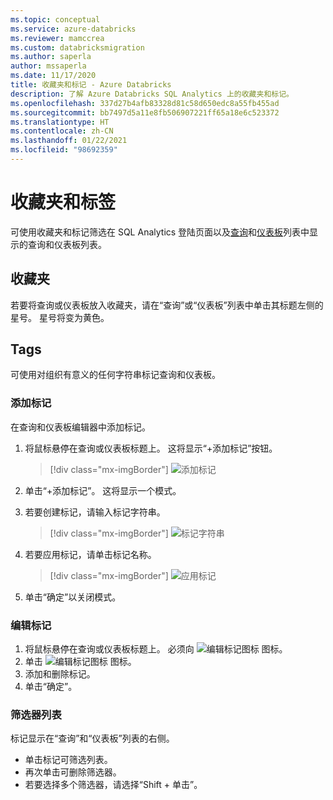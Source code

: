 ```yaml
---
ms.topic: conceptual
ms.service: azure-databricks
ms.reviewer: mamccrea
ms.custom: databricksmigration
ms.author: saperla
author: mssaperla
ms.date: 11/17/2020
title: 收藏夹和标记 - Azure Databricks
description: 了解 Azure Databricks SQL Analytics 上的收藏夹和标记。
ms.openlocfilehash: 337d27b4afb83328d81c58d650edc8a55fb455ad
ms.sourcegitcommit: bb7497d5a11e8fb506907221ff65a18e6c523372
ms.translationtype: HT
ms.contentlocale: zh-CN
ms.lasthandoff: 01/22/2021
ms.locfileid: "98692359"
---
```

# <a name="favorites-and-tags"></a>收藏夹和标签

可使用收藏夹和标记筛选在 SQL Analytics 登陆页面以及[查询](queries/index.md)和[仪表板](dashboards/index.md)列表中显示的查询和仪表板列表。

## <a name="favorites"></a>收藏夹

若要将查询或仪表板放入收藏夹，请在“查询”或“仪表板”列表中单击其标题左侧的星号。 星号将变为黄色。

## <a name="tags"></a>Tags

可使用对组织有意义的任何字符串标记查询和仪表板。

### <a name="add-a-tag"></a>添加标记

在查询和仪表板编辑器中添加标记。

1. 将鼠标悬停在查询或仪表板标题上。 这将显示“+添加标记”按钮。

   > [!div class="mx-imgBorder"]
   > ![添加标记](../../_static/images/sql/add-tag-button.png)

2. 单击“+添加标记”。 这将显示一个模式。
3. 若要创建标记，请输入标记字符串。

   > [!div class="mx-imgBorder"]
   > ![标记字符串](../../_static/images/sql/add-tag.png)

4. 若要应用标记，请单击标记名称。

   > [!div class="mx-imgBorder"]
   > ![应用标记](../../_static/images/sql/added-tag.png)

5. 单击“确定”以关闭模式。

### <a name="edit-tags"></a>编辑标记

1. 将鼠标悬停在查询或仪表板标题上。 必须向 ![编辑标记图标](../../_static/images/sql/edit-tag-icon.png) 图标。
2. 单击 ![编辑标记图标](../../_static/images/sql/edit-tag-icon.png) 图标。
3. 添加和删除标记。
4. 单击“确定”。

### <a name="filter-lists"></a>筛选器列表

标记显示在“查询”和“仪表板”列表的右侧。

* 单击标记可筛选列表。
* 再次单击可删除筛选器。
* 若要选择多个筛选器，请选择“Shift + 单击”。